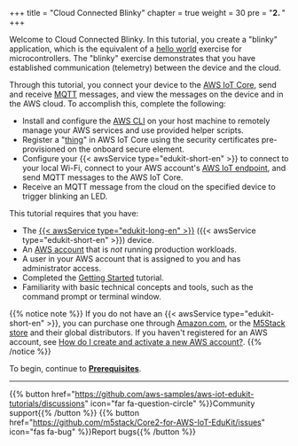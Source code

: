 +++
title = "Cloud Connected Blinky"
chapter = true
weight = 30
pre = "<b>2. </b>"
+++

Welcome to Cloud Connected Blinky. In this tutorial, you create a "blinky" application, which is the equivalent of a [hello world](https://en.wikipedia.org/wiki/%22Hello,_World!%22_program) exercise for microcontrollers. The "blinky" exercise demonstrates that you have established communication (telemetry) between the device and the cloud. 

Through this tutorial, you connect your device to the [AWS IoT Core](https://aws.amazon.com/iot-core/), send and receive [MQTT](https://docs.aws.amazon.com/iot/latest/developerguide/mqtt.html) messages, and view the messages on the device and in the AWS cloud. To accomplish this, complete the following:
- Install and configure the [AWS CLI](https://aws.amazon.com/cli/) on your host machine to remotely manage your AWS services and use provided helper scripts.
- Register a "[thing](https://docs.aws.amazon.com/iot/latest/developerguide/iot-thing-management.html)" in AWS IoT Core using the security certificates pre-provisioned on the onboard secure element.
- Configure your {{< awsService type="edukit-short-en" >}} to connect to your local Wi-Fi, connect to your AWS account's [AWS IoT endpoint](https://docs.aws.amazon.com/general/latest/gr/iot-core.html), and send MQTT messages to the AWS IoT Core.
- Receive an MQTT message from the cloud on the specified device to trigger blinking an LED. 
 
This tutorial requires that you have:
- The [{{< awsService type="edukit-long-en" >}}](https://www.amazon.com/dp/B08VGRZYJR/) ({{< awsService type="edukit-short-en" >}}) device.
- An [AWS account](https://aws.amazon.com/premiumsupport/knowledge-center/create-and-activate-aws-account/) that is *not* running production workloads.
- A user in your AWS account that is assigned to you and has administrator access.
- Completed the [Getting Started](getting-started/prerequisites.html) tutorial.
- Familiarity with basic technical concepts and tools, such as the command prompt or terminal window.


{{% notice note %}}
If you do not have an {{< awsService type="edukit-short-en" >}}, you can purchase one through [Amazon.com](https://www.amazon.com/dp/B08VGRZYJR/), or the [M5Stack store](https://m5stack.com/products/m5stack-core2-esp32-iot-development-kit-for-aws-iot-edukit) and their global distributors. If you haven't registered for an AWS account, see [How do I create and activate a new AWS account?](https://aws.amazon.com/premiumsupport/knowledge-center/create-and-activate-aws-account/).
{{% /notice %}}

To begin, continue to [**Prerequisites**](blinky-hello-world/prerequisites.html).

---
{{% button href="https://github.com/aws-samples/aws-iot-edukit-tutorials/discussions" icon="far fa-question-circle" %}}Community support{{% /button %}} {{% button href="https://github.com/m5stack/Core2-for-AWS-IoT-EduKit/issues" icon="fas fa-bug" %}}Report bugs{{% /button %}}